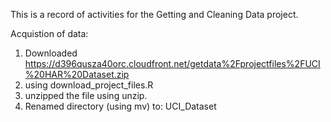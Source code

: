 This is a record of activities for the Getting and Cleaning Data project.

Acquistion of data:
 
  1) Downloaded  https://d396qusza40orc.cloudfront.net/getdata%2Fprojectfiles%2FUCI%20HAR%20Dataset.zip 
  2) using download_project_files.R
  3) unzipped the file using unzip.
  4) Renamed directory (using mv) to: UCI_Dataset


